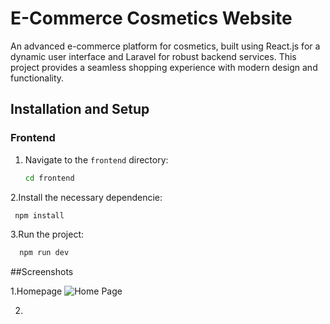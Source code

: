 # E-Commerce Cosmetics Website

 An advanced e-commerce platform for cosmetics, built using React.js for a dynamic user interface and Laravel for robust backend services. This project provides a seamless shopping experience with modern design and functionality.
## Installation and Setup

### Frontend

1. Navigate to the `frontend` directory:
   ```bash
   cd frontend
2.Install the necessary dependencie:
  ```bash
   npm install
  ```
 
 3.Run the project:
 ```bash
   npm run dev
  ```
##Screenshots

1.Homepage
![Home Page](https://raw.githubusercontent.com/alyae223/NATUREVIBE/main/WhatsApp%20Image%202024-07-21%20%C3%A0%2022.09.35_7be482c5.jpg)

2.
